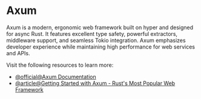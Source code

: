# Axum

Axum is a modern, ergonomic web framework built on hyper and designed for async Rust. It features excellent type safety, powerful extractors, middleware support, and seamless Tokio integration. Axum emphasizes developer experience while maintaining high performance for web services and APIs.

Visit the following resources to learn more:

- [@official@Axum Documentation](https://docs.rs/axum/latest/axum/)
- [@article@Getting Started with Axum - Rust's Most Popular Web Framework](https://www.shuttle.dev/blog/2023/12/06/using-axum-rust)
